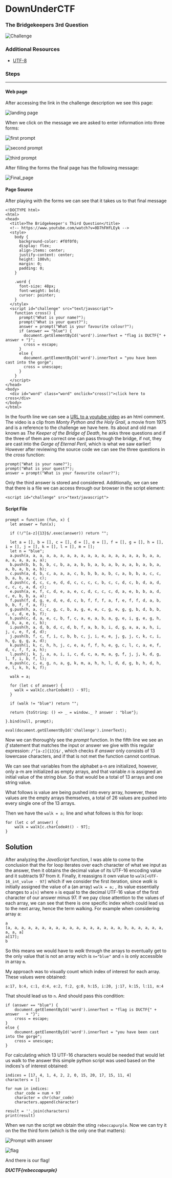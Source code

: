 # DownUnderCTF

### The Bridgekeepers 3rd Question		

![Challenge](images/challenge.png)

### Additional Resources

- [UTF-8](https://asecuritysite.com/coding/asc2)

### Steps
---
#### Web page

After accessing the link in the challenge description we see this page:

![landing page](images/initial_page.png)

When we click on the message we are asked to enter information into three forms:

![first prompt](images/prompt1.png)

![second prompt](images/prompt2.png)

![third prompt](images/prompt3.png)

After filling the forms the final page has the following message:

![Final_page](images/final_page.png)

#### Page Source

After playing with the forms we can see that it takes us to that final message
```
<!DOCTYPE html>
<html>
<head>
  <title>The Bridgekeeper's Third Question</title>
  <!-- https://www.youtube.com/watch?v=0D7hFHfLEyk -->
  <style>
    body {
      background-color: #f0f0f0;
      display: flex;
      align-items: center;
      justify-content: center;
      height: 100vh;
      margin: 0;
      padding: 0;
    }
    
    .word {
      font-size: 48px;
      font-weight: bold;
      cursor: pointer;
    }
  </style>
  <script id="challenge" src="text/javascript">
    function cross() {
      prompt("What is your name?");
      prompt("What is your quest?");
      answer = prompt("What is your favourite colour?");
      if (answer == "blue") {
        document.getElementById('word').innerText = "flag is DUCTF{" + answer + "}";
        cross = escape;
      }
      else {
        document.getElementById('word').innerText = "you have been cast into the gorge";
        cross = unescape;
      }
    }
  </script>
</head>
<body>
  <div id="word" class="word" onclick="cross()">click here to cross</div>
</body>
</html>
```

In the fourth line we can see a [URL to a youtube video](https://www.youtube.com/watch?v=0D7hFHfLEyk) as an html comment. The video is a clip from *Monty Python and the Holy Grail*, a movie from 1975 and is a reference to the challenge we have here. Its about and old man known as *The Keeper of the Bridge of Death*, he asks three questions and if the three of them are correct one can pass through the bridge, if not, they are cast into the *Gorge of Eternal Peril*, which is what we saw earlier! However after reviewing the source code we can see the three questions in the *cross* function:

```
prompt("What is your name?");
prompt("What is your quest?");
answer = prompt("What is your favourite colour?");
```
Only the third answer is stored and considered. Additionally, we can see that there is a file we can access through our browser in the script element:
```
<script id="challenge" src="text/javascript">
```

#### Script File

```
prompt = function (fun, x) {
  let answer = fun(x);
  
  if (!/^[a-z]{13}$/.exec(answer)) return "";

  let a = [], b = [], c = [], d = [], e = [], f = [], g = [], h = [], i = [], j = [], k = [], l = [], m = [];
  let n = "blue";
  a.push(a, a, a, a, a, a, a, a, a, a, a, a, a, a, a, a, a, b, a, a, a, a, a, a, a, a);
  b.push(b, b, b, b, c, b, a, a, b, b, a, b, a, b, a, a, b, a, b, a, a, b, a, b, a, b);
  c.push(a, d, b, c, a, a, a, c, b, b, b, a, b, c, a, b, b, a, c, c, b, a, b, a, c, c);
  d.push(c, d, c, c, e, d, d, c, c, c, c, b, c, c, d, c, b, d, a, d, c, c, c, a, d, c);
  e.push(a, e, f, c, d, e, a, e, c, d, c, c, c, d, a, e, b, b, a, d, c, e, b, b, a, a);
  f.push(f, d, g, e, d, e, d, c, b, f, f, f, a, f, e, f, f, d, a, b, b, b, f, f, a, f);
  g.push(h, a, c, c, g, c, b, a, g, e, e, c, g, e, g, g, b, d, b, b, c, c, d, e, b, f);
  h.push(c, d, a, e, c, b, f, c, a, e, a, b, a, g, e, i, g, e, g, h, d, b, a, e, c, b);
  i.push(h, a, d, b, d, c, d, b, f, a, b, b, i, d, g, a, a, a, h, i, j, c, e, f, d, d);
  j.push(b, f, c, f, i, c, b, b, c, j, i, e, e, j, g, j, c, k, c, i, h, g, g, g, a, d);
  k.push(i, k, c, h, h, j, c, e, a, f, f, h, e, g, c, l, c, a, e, f, d, c, f, f, a, h);
  l.push(j, k, j, a, a, i, i, c, d, c, a, m, a, g, f, j, j, k, d, g, l, f, i, b, f, l);
  m.push(c, c, e, g, n, a, g, k, m, a, h, h, l, d, d, g, b, h, d, h, e, l, k, h, k, f);

  walk = a;

  for (let c of answer) {
    walk = walk[c.charCodeAt() - 97];
  }

  if (walk != "blue") return "";

  return {toString: () => _ = window._ ? answer : "blue"};

}.bind(null, prompt);

eval(document.getElementById('challenge').innerText);
```

Now we can thoroughly see the *prompt* function. In the fifth line we see an *if* statement that matches the input or answer we give with this regular expression: `/^[a-z]{13}$/` , which checks if *answer* only consists of 13 lowercase characters, and if that is not met the function cannot continue. 

We can see that variables from the alphabet a-n are initialized, however, only a-m are initialized as empty arrays, and that variable *n* is assigned an initial value of the string *blue*. So that would be a total of 13 arrays and one string value.

What follows is value are being pushed into every array, however, these values are the empty arrays themselves, a total of 26 values are pushed into every single one of the 13 arrays.

Then we have the `walk = a;` line and what follows is this for loop:
```
for (let c of answer) {
	walk = walk[c.charCodeAt() - 97];
}
```

## Solution

After analyzing the *JavaScript* function, I was able to come to the conclusion that the for loop iterates over each character of what we input as the answer, then it obtains the decimal value of its UTF-16 encoding value and it subtracts 97 from it. Finally, it reassigns it own value to `walk[<UTF-16_int_value - 97]` which if we consider the first iteration, since *walk* is initially assigned the value of a (an array) `walk = a;` , its value essentially changes to `a[n]` where `n` is equal to the decimal UTF-16 value of the first character of our answer minus 97. If we pay close attention to the values of each array, we can see that there is one specific index which could lead us to the next array, hence the term walking. For example when considering array a:

```  
a
[a, a, a, a, a, a, a, a, a, a, a, a, a, a, a, a, a, b, a, a, a, a, a, a, a, a]
a[17];
b
```

So this means we would have to *walk* through the arrays to eventually get to the only value that is not an array wich is `n="blue"` and `n` is only accessible in array `m`. 

My approach was to visually count which index of interest for each array. These values were obtained:

```
a:17, b:4, c:1, d:4, e:2, f:2, g:0, h:15, i:20, j:17, k:15, l:11, m:4
```

That should lead us to `n`. And should pass this condition:

```
if (answer == "blue") {
	document.getElementById('word').innerText = "flag is DUCTF{" + answer 	+ "}";
	cross = escape;
}
else {
	document.getElementById('word').innerText = "you have been cast into the gorge";
	cross = unescape;
}
```

For calculating which 13 UTF-16 characters would be needed that would let us walk to the answer this simple python script was used based on the indices's of interest obtained:
```
indices = [17, 4, 1, 4, 2, 2, 0, 15, 20, 17, 15, 11, 4]
characters = []

for num in indices:
    char_code = num + 97
    character = chr(char_code)
    characters.append(character)

result = ''.join(characters)
print(result)
```
When we run the script we obtain the sting `rebeccapurple`. Now we can try it on the the third form (which is the only one that matters):

![Prompt with answer](images/prompt_with_answer.png)

![flag](images/flag.png)

And there is our flag!

***DUCTF{rebeccapurple}***
